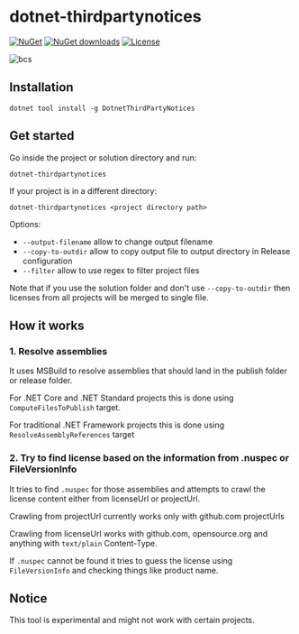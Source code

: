 # dotnet-thirdpartynotices

[![NuGet](https://img.shields.io/nuget/v/DotnetThirdPartyNotices.svg)](https://www.nuget.org/packages/DotnetThirdPartyNotices/)
[![NuGet downloads](https://img.shields.io/nuget/dt/SharpIppNext.svg)](https://www.nuget.org/packages/SharpIppNext)
[![License](https://img.shields.io/badge/license-MIT-green.svg)](https://github.com/danielklecha/SharpIppNext/blob/master/LICENSE.txt)

![bcs](https://i.giphy.com/media/giFr1HNq8p5gOQ3nCv/200.gif)

## Installation

```
dotnet tool install -g DotnetThirdPartyNotices
```

## Get started

Go inside the project or solution directory and run:

```
dotnet-thirdpartynotices
```

If your project is in a different directory:

```
dotnet-thirdpartynotices <project directory path>
```

Options:

- `--output-filename` allow to change output filename
- `--copy-to-outdir` allow to copy output file to output directory in Release configuration
- `--filter` allow to use regex to filter project files

Note that if you use the solution folder and don't use `--copy-to-outdir` then licenses from all projects will be merged to single file.

## How it works

### 1. Resolve assemblies

It uses MSBuild to resolve assemblies that should land in the publish folder or release folder. 

For .NET Core and .NET Standard projects this is done using `ComputeFilesToPublish` target. 

For traditional .NET Framework projects this is done using `ResolveAssemblyReferences` target

### 2. Try to find license based on the information from .nuspec or FileVersionInfo

It tries to find `.nuspec` for those assemblies and attempts to crawl the license content either from licenseUrl or projectUrl. 

Crawling from projectUrl currently works only with github.com projectUrls

Crawling from licenseUrl works with github.com, opensource.org and anything with `text/plain` Content-Type.

If `.nuspec` cannot be found it tries to guess the license using `FileVersionInfo` and checking things like product name.

## Notice

This tool is experimental and might not work with certain projects.
